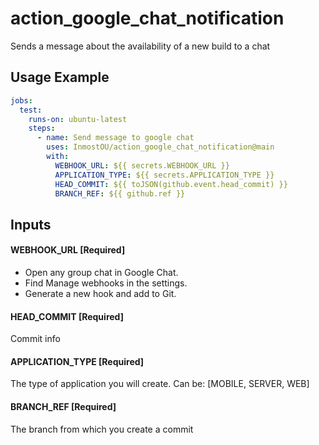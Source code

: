 # action_google_chat_notification

Sends a message about the availability of a new build to a chat

## Usage Example

```yaml
jobs:
  test:
    runs-on: ubuntu-latest
    steps:
      - name: Send message to google chat
        uses: InmostOU/action_google_chat_notification@main
        with:
          WEBHOOK_URL: ${{ secrets.WEBHOOK_URL }}
          APPLICATION_TYPE: ${{ secrets.APPLICATION_TYPE }}
          HEAD_COMMIT: ${{ toJSON(github.event.head_commit) }}
          BRANCH_REF: ${{ github.ref }}
```

## Inputs

#### WEBHOOK_URL [Required]

- Open any group chat in Google Chat.
- Find Manage webhooks in the settings.
- Generate a new hook and add to Git.

#### HEAD_COMMIT [Required]

Commit info

#### APPLICATION_TYPE [Required]

The type of application you will create. Can be: [MOBILE, SERVER, WEB]

#### BRANCH_REF [Required]

The branch from which you create a commit
